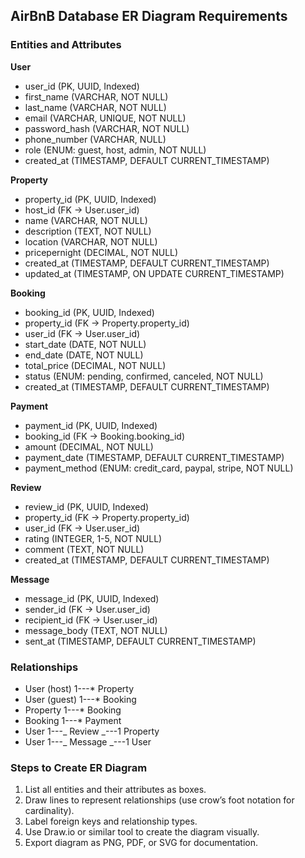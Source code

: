 ## AirBnB Database ER Diagram Requirements

### Entities and Attributes

**User**

- user_id (PK, UUID, Indexed)
- first_name (VARCHAR, NOT NULL)
- last_name (VARCHAR, NOT NULL)
- email (VARCHAR, UNIQUE, NOT NULL)
- password_hash (VARCHAR, NOT NULL)
- phone_number (VARCHAR, NULL)
- role (ENUM: guest, host, admin, NOT NULL)
- created_at (TIMESTAMP, DEFAULT CURRENT_TIMESTAMP)

**Property**

- property_id (PK, UUID, Indexed)
- host_id (FK → User.user_id)
- name (VARCHAR, NOT NULL)
- description (TEXT, NOT NULL)
- location (VARCHAR, NOT NULL)
- pricepernight (DECIMAL, NOT NULL)
- created_at (TIMESTAMP, DEFAULT CURRENT_TIMESTAMP)
- updated_at (TIMESTAMP, ON UPDATE CURRENT_TIMESTAMP)

**Booking**

- booking_id (PK, UUID, Indexed)
- property_id (FK → Property.property_id)
- user_id (FK → User.user_id)
- start_date (DATE, NOT NULL)
- end_date (DATE, NOT NULL)
- total_price (DECIMAL, NOT NULL)
- status (ENUM: pending, confirmed, canceled, NOT NULL)
- created_at (TIMESTAMP, DEFAULT CURRENT_TIMESTAMP)

**Payment**

- payment_id (PK, UUID, Indexed)
- booking_id (FK → Booking.booking_id)
- amount (DECIMAL, NOT NULL)
- payment_date (TIMESTAMP, DEFAULT CURRENT_TIMESTAMP)
- payment_method (ENUM: credit_card, paypal, stripe, NOT NULL)

**Review**

- review_id (PK, UUID, Indexed)
- property_id (FK → Property.property_id)
- user_id (FK → User.user_id)
- rating (INTEGER, 1-5, NOT NULL)
- comment (TEXT, NOT NULL)
- created_at (TIMESTAMP, DEFAULT CURRENT_TIMESTAMP)

**Message**

- message_id (PK, UUID, Indexed)
- sender_id (FK → User.user_id)
- recipient_id (FK → User.user_id)
- message_body (TEXT, NOT NULL)
- sent_at (TIMESTAMP, DEFAULT CURRENT_TIMESTAMP)

### Relationships

- User (host) 1---\* Property
- User (guest) 1---\* Booking
- Property 1---\* Booking
- Booking 1---\* Payment
- User 1---_ Review _---1 Property
- User 1---_ Message _---1 User

### Steps to Create ER Diagram

1. List all entities and their attributes as boxes.
2. Draw lines to represent relationships (use crow’s foot notation for cardinality).
3. Label foreign keys and relationship types.
4. Use Draw.io or similar tool to create the diagram visually.
5. Export diagram as PNG, PDF, or SVG for documentation.